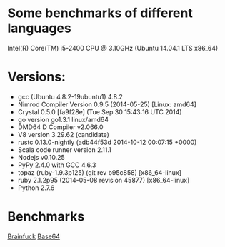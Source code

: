 # Some benchmarks of different languages

Intel(R) Core(TM) i5-2400 CPU @ 3.10GHz (Ubuntu 14.04.1 LTS x86_64)

# Versions:

* gcc (Ubuntu 4.8.2-19ubuntu1) 4.8.2
* Nimrod Compiler Version 0.9.5 (2014-05-25) [Linux: amd64]
* Crystal 0.5.0 [fa9f28e] (Tue Sep 30 15:43:16 UTC 2014)
* go version go1.3.1 linux/amd64
* DMD64 D Compiler v2.066.0
* V8 version 3.29.62 (candidate)
* rustc 0.13.0-nightly (adb44f53d 2014-10-12 00:07:15 +0000)
* Scala code runner version 2.11.1
* Nodejs v0.10.25
* PyPy 2.4.0 with GCC 4.6.3
* topaz (ruby-1.9.3p125) (git rev b95c858) [x86_64-linux]
* ruby 2.1.2p95 (2014-05-08 revision 45877) [x86_64-linux]
* Python 2.7.6

# Benchmarks

[Brainfuck](https://github.com/kostya/benchmarks/tree/master/brainfuck)
[Base64](https://github.com/kostya/benchmarks/tree/master/base64)
